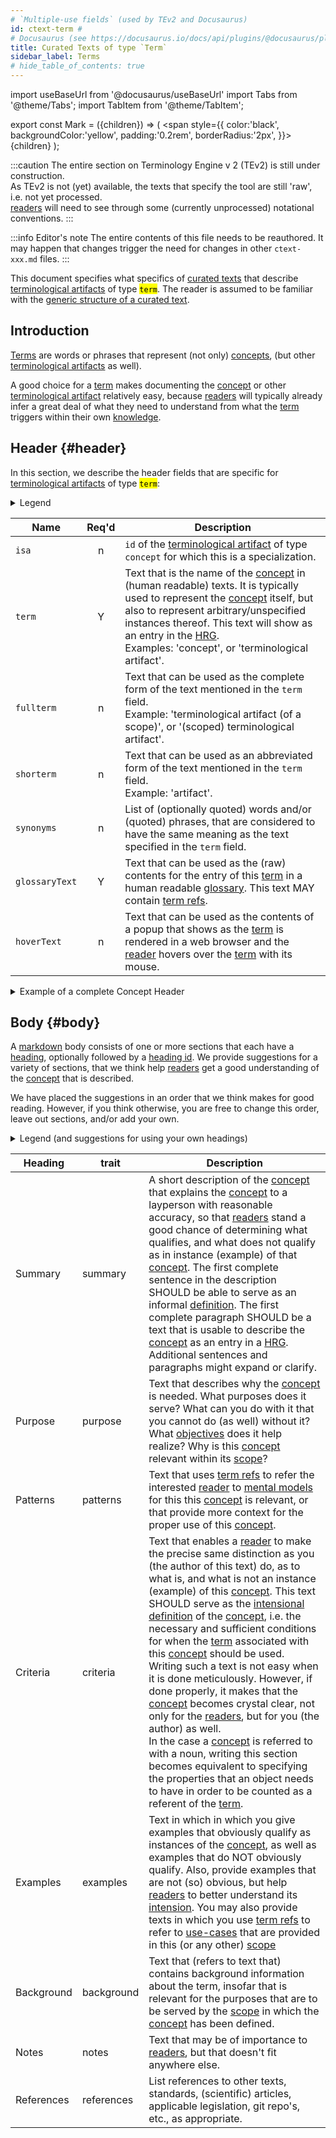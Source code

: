 ```yaml
---
# `Multiple-use fields` (used by TEv2 and Docusaurus)
id: ctext-term #
# Docusaurus (see https://docusaurus.io/docs/api/plugins/@docusaurus/plugin-content-docs#markdown-front-matter):
title: Curated Texts of type `Term`
sidebar_label: Terms
# hide_table_of_contents: true
---
```


import useBaseUrl from '@docusaurus/useBaseUrl'
import Tabs from '@theme/Tabs';
import TabItem from '@theme/TabItem';

<!-- Use 'Mark' as an HTML tag, e.g. <Mark>text to mark</Mark?-->
export const Mark = ({children}) => (
  <span style={{ color:'black', backgroundColor:'yellow', padding:'0.2rem', borderRadius:'2px', }}>
    {children}
  </span> );

:::caution
The entire section on Terminology Engine v 2 (TEv2) is still under construction.<br/>
As TEv2 is not (yet) available, the texts that specify the tool are still 'raw', i.e. not yet processed.<br/>[readers](@) will need to see through some (currently unprocessed) notational conventions.
:::

:::info Editor's note
The entire contents of this file needs to be reauthored. It may happen that changes trigger the need for changes in other `ctext-xxx.md` files.
:::

This document specifies what specifics of [curated texts](@) that describe [terminological artifacts](@) of type <Mark>`term`</Mark>. The reader is assumed to be familiar with the [generic structure of a curated text](ctext).

## Introduction

[Terms](@) are words or phrases that represent (not only) [concepts](@), (but other [terminological artifacts](@) as well).

A good choice for a [term](@) makes documenting the [concept](@) or other [terminological artifact](@) relatively easy, because [readers](@) will typically already infer a great deal of what they need to understand from what the [term](@) triggers within their own [knowledge](@).

## Header {#header}

 In this section, we describe the header fields that are specific for [terminological artifacts](@) of type <Mark>`term`</Mark>:

<details>
  <summary>Legend</summary>

1. **`Name`** contains the field name;
2. **`Req'd`** specifies whether (`Y`) or not (`n`) the field is required to be present as a header field.
4. **`Description`** specifies the meaning of the field, and other things you may need to know, e.g. why it is needed, a required syntax, etc.

</details>

| Name         | Req'd | Description |
| ------------ | :---: | ----------- |
| `isa`          | n | `id` of the [terminological artifact](@) of type `concept` for which this is a specialization. |
| `term`         | Y | Text that is the name of the [concept](@) in (human readable) texts. It is typically used to represent the [concept](@) itself, but also to represent arbitrary/unspecified instances thereof. This text will show as an entry in the [HRG](@).<br/>Examples: 'concept', or 'terminological artifact'. |
| `fullterm`     | n | Text that can be used as the complete form of the text mentioned in the `term` field.<br/>Example: 'terminological artifact (of a scope)', or '(scoped) terminological artifact'. |
| `shorterm`     | n | Text that can be used as an abbreviated form of the text mentioned in the `term` field.<br/>Example: 'artifact'. |
| `synonyms`     | n | List of (optionally quoted) words and/or (quoted) phrases, that are considered to have the same meaning as the text specified in the `term` field. |
| `glossaryText` | Y | Text that can be used as the (raw) contents for the entry of this [term](@) in a human readable [glossary](@). This text MAY contain [term refs](@). |
| `hoverText`    | n | Text that can be used as the contents of a popup that shows as the [term](@) is rendered in a web browser and the [reader](@) hovers over the [term](@) with its mouse. |

<details>
  <summary>Example of a complete Concept Header</summary>

~~~ yaml
---
#
# Heading entries that serve multiple purposes (i.e. both TEv2 and e.g. Docusaurus):
#
id: term-employer
#
# Header entries that are specific to third-party tools, e.g. Docusaurus - as specified in:
# https://docusaurus.io/docs/api/plugins/@docusaurus/plugin-content-docs#markdown-front-matter
#
title: "Curators (of a Scope)"
sidebar_label: "Scope Curators"
#
# Generic TEv2 heading entries (i.e. valid for all `termtype`s):
#
termtype: concept
termid: curate
grouptags: [ terminology, management ]
date: 20220222
status: proposed
#
# Termtype-specific TEv2 heading entries
term: curate
glossaryText: "To evolve [concept](@) and [term](@) data in the direction of greater quality and richer content within a specific [scope](@)."
hoverText: "Curate: to evolve concept and term data in the direction of greater quality and richer content within a specific scope."
---
~~~

</details>

## Body {#body}

A [markdown](https://www.markdownguide.org/basic-syntax/) body consists of one or more sections that each have a [heading](https://www.markdownguide.org/basic-syntax/#headings), optionally followed by a [heading id](https://www.markdownguide.org/extended-syntax/#heading-ids). We provide suggestions for a variety of sections, that we think help [readers](@) get a good understanding of the [concept](@) that is described.

We have placed the suggestions in an order that we think makes for good reading. However, if you think otherwise, you are free to change this order, leave out sections, and/or add your own.

<details>
  <summary>Legend (and suggestions for using your own headings)</summary>

The body is expected to consist of sections of text, for which we provide suggestions for the [section headings](https://www.markdownguide.org/basic-syntax/#headings). A section consists of a header and further text, as follows:

~~~ markdown
## <Heading> {#<trait>}

further text goes here.
~~~

The `trait` is important, as authors can use it in a [term ref](@) to refer to this particular section. Therefore, you SHOULD stick to the suggestions for the `trait` if you write such a section.

The table that contains the suggestions has the following columns:

1. **Heading** shows a name we suggest for a particular section. If you use this suggestion, you do not need to also provide the `Heading ID` (because it is automatically arranged for).
2. **trait** specifies the text to be used as a [heading id](https://www.markdownguide.org/extended-syntax/#heading-id) in the case that the author of the section decides to use a different heading as the one that is suggested.
3. **Description** describes the kinds of content you may want to put in the section, and what [readers](@) expect that they would know, or could do after having read the text.

</details>

| Heading    | trait | Description |
| ---------- | ---------- | ----------- |
| Summary    | summary    | A short description of the [concept](@) that explains the [concept](@) to a layperson with reasonable accuracy, so that [readers](@) stand a good chance of determining what qualifies, and what does not qualify as in instance (example) of that [concept](@). The first complete sentence in the description SHOULD be able to serve as an informal [definition](@). The first complete paragraph SHOULD be a text that is usable to describe the [concept](@) as an entry in a [HRG](@). Additional sentences and paragraphs might expand or clarify. |
| Purpose    | purpose    | Text that describes why the [concept](@) is needed. What purposes does it serve? What can you do with it that you cannot do (as well) without it? What [objectives](@essif-lab) does it help realize? Why is this [concept](@) relevant within its [scope](@)? |
| Patterns   | patterns   | Text that uses [term refs](@) to refer the interested [reader](@) to [mental models](@) for this this [concept](@) is relevant, or that provide more context for the proper use of this [concept](@). |
| Criteria   | criteria   | Text that enables a [reader](@) to make the precise same distinction as you (the author of this text) do, as to what is, and what is not an instance (example) of this [concept](@). This text SHOULD serve as the [intensional definition](https://en.wikipedia.org/wiki/Extensional_and_intensional_definitions) of the [concept](@), i.e. the necessary and sufficient conditions for when the [term](@) associated with this [concept](@) should be used. Writing such a text is not easy when it is done meticulously. However, if done properly, it makes that the [concept](@) becomes crystal clear, not only for the [readers](@), but for you (the author) as well.<br/> In the case a [concept](@) is referred to with a noun, writing this section becomes equivalent to specifying the properties that an object needs to have in order to be counted as a referent of the [term](@). |
| Examples   | examples   | Text in which in which you give examples that obviously qualify as instances of the [concept](@), as well as examples that do NOT obviously qualify. Also, provide examples that are not (so) obvious, but help [readers](@) to better understand its [intension](https://en.wikipedia.org/wiki/Extensional_and_intensional_definitions). You may also provide texts in which you use [term refs](@) to refer to [use-cases](@) that are provided in this (or any other) [scope](@) |
| Background | background | Text that (refers to text that) contains background information about the term, insofar that is relevant for the purposes that are to be served by the [scope](@) in which the [concept](@) has been defined. |
| Notes      | notes      | Text that may be of importance to [readers](@), but that doesn't fit anywhere else. |
| References | references | List references to other texts, standards, (scientific) articles, applicable legislation, git repo's, etc., as appropriate. |
